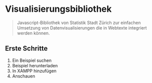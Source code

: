 # Visualisierungsbibliothek

> Javascript-Bibliothek von Statistik Stadt Zürich zur einfachen Umsetzung von Datenvisualisierungen die in Webtexte integriert werden können.

## Erste Schritte

1. Ein Beispiel suchen
2. Beispiel herunterladen
3. In XAMPP hinzufügen
4. Anschauen
